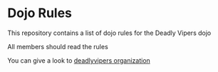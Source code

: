 Dojo Rules
==========

This repository contains a list of dojo rules for the Deadly Vipers dojo

All members should read the rules

You can give a look to [deadlyvipers organization](https://github.com/deadlyvipers)
